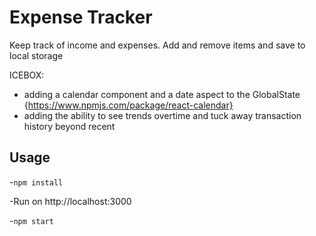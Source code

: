 # Expense Tracker

  Keep track of income and expenses. Add and remove items and save to local storage
  
  ICEBOX: 
  - adding a calendar component and a date aspect to the GlobalState {https://www.npmjs.com/package/react-calendar}
  - adding the ability to see trends overtime and tuck away transaction history beyond recent
  
## Usage

-`npm install`

-Run on http://localhost:3000

-`npm start`